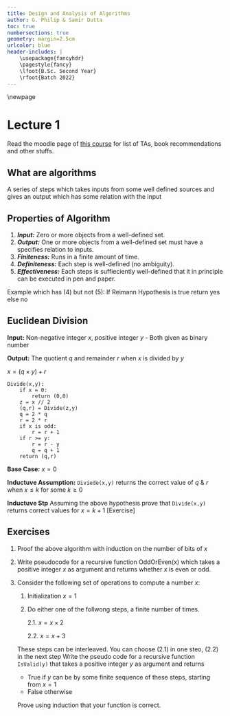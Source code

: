 ```yaml
---
title: Design and Analysis of Algorithms 
author: G. Philip & Samir Dutta
toc: true
numbersections: true
geometry: margin=2.5cm
urlcolor: blue
header-includes: |
    \usepackage{fancyhdr}
    \pagestyle{fancy}
    \lfoot{B.Sc. Second Year}
    \rfoot{Batch 2022}
---
```

\newpage 

# Lecture 1
Read the moodle page of [this course](https://moodle.cmi.ac.in/course/view.php?id=716) for list of TAs, book recommendations and other stuffs.

## What are algorithms
A series of steps which takes inputs from some well defined sources and gives an output which has some relation with the input

## Properties of Algorithm

1. ***Input:*** Zero or more objects from a well-defined set.
2. ***Output:*** One or more objects from a well-defined set must have a specifies relation to inputs. 
3. ***Finiteness:***  Runs in a finite amount of time. 
4. ***Definiteness:*** Each step is well-defined (no ambiguity).
5. ***Effectiveness:*** Each steps is suffieciently well-defined that it in principle can be executed in pen and paper.

Example which has (4) but not (5): If Reimann Hypothesis is true return yes else no

## Euclidean Division

**Input:** Non-negative integer $x$, positive integer $y$ - Both given as binary number

**Output:** The quotient $q$ and remainder $r$ when $x$ is divided by $y$

$x=(q\times y)+r$

```
Divide(x,y):
    if x = 0:
        return (0,0)
    z = x // 2
    (q,r) = Divide(z,y)
    q = 2 * q
    r = 2 * r
    if x is odd:
        r = r + 1
    if r >= y:
        r = r - y
        q = q + 1
    return (q,r)
```
**Base Case:** $x=0$ 

**Inductuve Assumption:** `Diviede(x,y)` returns the correct value of $q$ & $r$ when $x \leq k$ for some $k\geq 0$

**Inductuve Stp** Assuming the above hypothesis prove that `Divide(x,y)` returns correct values for $x=k+1$ [Exercise]

## Exercises
1. Proof the above algorithm with induction on the number of bits of $x$
2. Write pseudocode for a recursive function OddOrEven(x) which takes a positive integer $x$ as argument and returns whether $x$ is even or odd.
3. Consider the following set of operations to compute a number $x$:
    1. Initialization $x=1$
    2. Do either one of the follwong steps, a finite number of times.

        2.1. $x=x\times 2$

        2.2. $x=x+3$

    These steps can be interleaved. You can choose (2.1) in one steo, (2.2) in the next step
    Write the pseudo code for a recursive function `IsValid(y)` that takes a positive integer $y$ as argument and returns 
    - True if $y$ can be by some finite sequence of these steps, starting from $x=1$
    - False otherwise

    Prove using induction that your function is correct.

